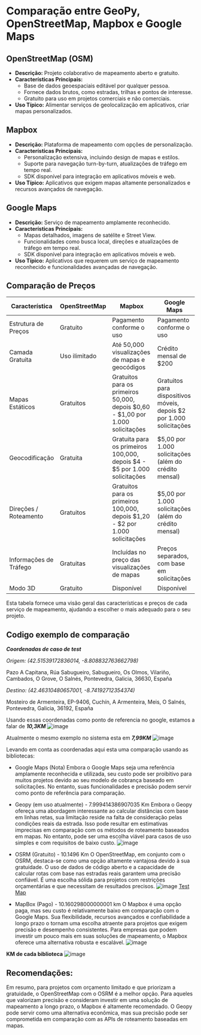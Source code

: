 # Comparação entre GeoPy, OpenStreetMap, Mapbox e Google Maps

## OpenStreetMap (OSM)
- **Descrição:** Projeto colaborativo de mapeamento aberto e gratuito.
- **Características Principais:**
  - Base de dados geoespaciais editável por qualquer pessoa.
  - Fornece dados brutos, como estradas, trilhas e pontos de interesse.
  - Gratuito para uso em projetos comerciais e não comerciais.
- **Uso Típico:** Alimentar serviços de geolocalização em aplicativos, criar mapas personalizados.

## Mapbox
- **Descrição:** Plataforma de mapeamento com opções de personalização.
- **Características Principais:**
  - Personalização extensiva, incluindo design de mapas e estilos.
  - Suporte para navegação turn-by-turn, atualizações de tráfego em tempo real.
  - SDK disponível para integração em aplicativos móveis e web.
- **Uso Típico:** Aplicativos que exigem mapas altamente personalizados e recursos avançados de navegação.

## Google Maps
- **Descrição:** Serviço de mapeamento amplamente reconhecido.
- **Características Principais:**
  - Mapas detalhados, imagens de satélite e Street View.
  - Funcionalidades como busca local, direções e atualizações de tráfego em tempo real.
  - SDK disponível para integração em aplicativos móveis e web.
- **Uso Típico:** Aplicativos que requerem um serviço de mapeamento reconhecido e funcionalidades avançadas de navegação.

## Comparação de Preços
| Característica        | OpenStreetMap | Mapbox       | Google Maps  |
|-----------------------|---------------|--------------|--------------|
| Estrutura de Preços   | Gratuito      | Pagamento conforme o uso | Pagamento conforme o uso |
| Camada Gratuita       | Uso ilimitado | Até 50,000 visualizações de mapas e geocódigos | Crédito mensal de $200 |
| Mapas Estáticos       | Gratuitos     | Gratuitos para os primeiros 50,000, depois $0,60 - $1,00 por 1.000 solicitações | Gratuitos para dispositivos móveis, depois $2 por 1.000 solicitações |
| Geocodificação        | Gratuita      | Gratuita para os primeiros 100,000, depois $4 - $5 por 1.000 solicitações | $5,00 por 1.000 solicitações (além do crédito mensal) |
| Direções / Roteamento | Gratuitos     | Gratuitos para os primeiros 100,000, depois $1,20 - $2 por 1.000 solicitações | $5,00 por 1.000 solicitações (além do crédito mensal) |
| Informações de Tráfego| Gratuitas     | Incluídas no preço das visualizações de mapas | Preços separados, com base em solicitações |
| Modo 3D               | Gratuito      | Disponível   | Disponível    |

Esta tabela fornece uma visão geral das características e preços de cada serviço de mapeamento, ajudando a escolher o mais adequado para o seu projeto.

## Codigo exemplo de comparação 
***Coordenadas de caso de test***

_Origem: (42.51539172836014, -8.808832763662798)_ 

Pazo A Capitana, Rúa Sabugueiro, Sabugueiro, Os Olmos, Vilariño, Cambados, O Grove, O Salnés, Pontevedra, Galicia, 36630, España


_Destino: (42.46310480657001, -8.74192712354374)_ 

Mosteiro de Armenteira, EP-9406, Cuchín, A Armenteira, Meis, O Salnés, Pontevedra, Galicia, 36192, España


Usando essas coordenadas como ponto de referencia no google, estamos a falar de ***10,3KM***
![image](https://lh3.googleusercontent.com/drive-viewer/AKGpihalU7aIPAb9cbMlklYE7TmnuAb3TVWXWIp96MR4k2BgGyTLndNLuUS362om6OvGzdE1vHmAaJf7I7EiuSnT9-co6y8JiCwSmmc=s1600-rw-v1)


Atualmente o mesmo exemplo no sistema esta em ***7,99KM***
![image](https://lh3.googleusercontent.com/drive-viewer/AKGpihahi014e5xgX24dJvYW7KvnnlGtf_dFuru1Y682-7Ceqg_36sOPHC3u3yf97er73f2W-_LYVCLSXzZp48-zDGTg0HkzGabLDdg=s1600-rw-v1)


Levando em conta as coordenadas aqui esta uma comparação usando as bibliotecas:
- Google Maps (Nota)
Embora o Google Maps seja uma referência amplamente reconhecida e utilizada, seu custo pode ser proibitivo para muitos projetos devido ao seu modelo de cobrança baseado em solicitações. No entanto, suas funcionalidades e precisão podem servir como ponto de referência para comparação.


- Geopy (em uso atualmente) - 7.999414386907035 Km 
Embora o Geopy ofereça uma abordagem interessante ao calcular distâncias com base em linhas retas, sua limitação reside na falta de consideração pelas condições reais da estrada. Isso pode resultar em estimativas imprecisas em comparação com os métodos de roteamento baseados em mapas. No entanto, pode ser uma escolha viável para casos de uso simples e com requisitos de baixo custo.
![image](https://lh3.googleusercontent.com/drive-viewer/AKGpihZDFB5UAmsHlYiLJ2JSrOWe3d7LPr6-alXOEQVqqMXCqYmnOKQhHM-av5EvidpgaZlg5nFXcKLo8DJHC_8J4hQXXh4b6QG7Ob0=s1600-rw-v1)


- OSRM (Gratuito) - 10.1496 Km
O OpenStreetMap, em conjunto com o OSRM, destaca-se como uma opção altamente vantajosa devido à sua gratuidade. O uso de dados de código aberto e a capacidade de calcular rotas com base nas estradas reais garantem uma precisão confiável. É uma escolha sólida para projetos com restrições orçamentárias e que necessitam de resultados precisos.
![image](https://lh3.googleusercontent.com/drive-viewer/AKGpihZlTsvXGClvzOgY5IDwT-MwrHvLgT3VrbmwxSiKbVfiD2zFHQ1hY2PFBEDlWMGu8ZL2D93ZUQKI6qEFILPhtNxHA2djPXcXwg=s1600-rw-v1)
[Test Map](https://www.openstreetmap.org/directions?engine=graphhopper_car&route=42.5152%2C-8.8092%3B42.4633%2C-8.7420#map=13/42.4980/-8.7633)


- MapBox (Pago) - 10.160298000000001 km
O Mapbox é uma opção paga, mas seu custo é relativamente baixo em comparação com o Google Maps. Sua flexibilidade, recursos avançados e confiabilidade a longo prazo o tornam uma escolha atraente para projetos que exigem precisão e desempenho consistentes. Para empresas que podem investir um pouco mais em suas soluções de mapeamento, o Mapbox oferece uma alternativa robusta e escalável.
![image](https://lh3.googleusercontent.com/drive-viewer/AKGpihbC-2-9jIRtyk-BQ1Tjn6QPyTjpWx5xRDci7mKI1H32FaQaxMKpP75x-4vj2LWKoyXoWD2SmX3Ga-F2wgFpxV7d-xzmEpru9Q=s1600-rw-v1)



**KM de cada biblioteca**
![image](https://lh3.googleusercontent.com/drive-viewer/AKGpihZSRJQ0VVG7OCULFBY_Vj6S3oNYpG5rtmTTVa-RRNRPKtZGnI1HWuFXZL53As4uOTob0tEzXWLqU7dF1BHOuCvB92rQYMSWdA=s1600-rw-v1)


## Recomendações:
Em resumo, para projetos com orçamento limitado e que priorizam a gratuidade, o OpenStreetMap com o OSRM é a melhor opção. Para aqueles que valorizam precisão e consideram investir em uma solução de mapeamento a longo prazo, o Mapbox é altamente recomendado. O Geopy pode servir como uma alternativa econômica, mas sua precisão pode ser comprometida em comparação com as APIs de roteamento baseadas em mapas.
